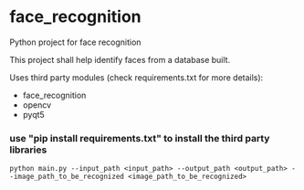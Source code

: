 # face_recognition
Python project for face recognition

This project shall help identify faces from a database built.

Uses third party modules (check requirements.txt for more details):
* face_recognition
* opencv
* pyqt5

### use "pip install requirements.txt" to install the third party libraries

```
python main.py --input_path <input_path> --output_path <output_path> --image_path_to_be_recognized <image_path_to_be_recognized>
```
